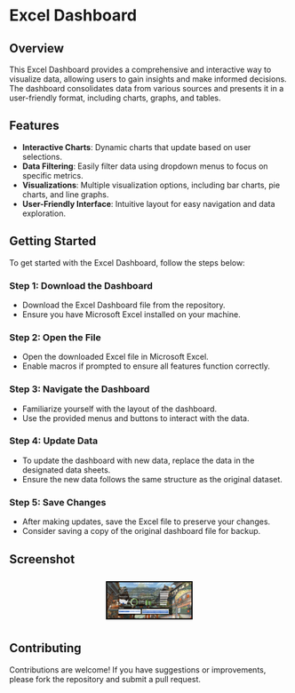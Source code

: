 # Excel Dashboard

## **Overview**
This Excel Dashboard provides a comprehensive and interactive way to visualize data, allowing users to gain insights and make informed decisions. The dashboard consolidates data from various sources and presents it in a user-friendly format, including charts, graphs, and tables.

## **Features**
- **Interactive Charts**: Dynamic charts that update based on user selections.
- **Data Filtering**: Easily filter data using dropdown menus to focus on specific metrics.
- **Visualizations**: Multiple visualization options, including bar charts, pie charts, and line graphs.
- **User-Friendly Interface**: Intuitive layout for easy navigation and data exploration.

## **Getting Started**
To get started with the Excel Dashboard, follow the steps below:

### Step 1: Download the Dashboard
- Download the Excel Dashboard file from the repository.
- Ensure you have Microsoft Excel installed on your machine.

### Step 2: Open the File
- Open the downloaded Excel file in Microsoft Excel.
- Enable macros if prompted to ensure all features function correctly.

### Step 3: Navigate the Dashboard
- Familiarize yourself with the layout of the dashboard.
- Use the provided menus and buttons to interact with the data.

### Step 4: Update Data
- To update the dashboard with new data, replace the data in the designated data sheets.
- Ensure the new data follows the same structure as the original dataset.

### Step 5: Save Changes
- After making updates, save the Excel file to preserve your changes.
- Consider saving a copy of the original dashboard file for backup.

## **Screenshot**

<div style="display: flex; justify-content: space-around; margin-bottom: 20px;">
  <img src="screenshot/Dashboard.JPG" alt="Dashboard Overview" width="30%" style="border: 2px solid black; margin: 10px 0;" />
</div>

## **Contributing**
Contributions are welcome! If you have suggestions or improvements, please fork the repository and submit a pull request.


